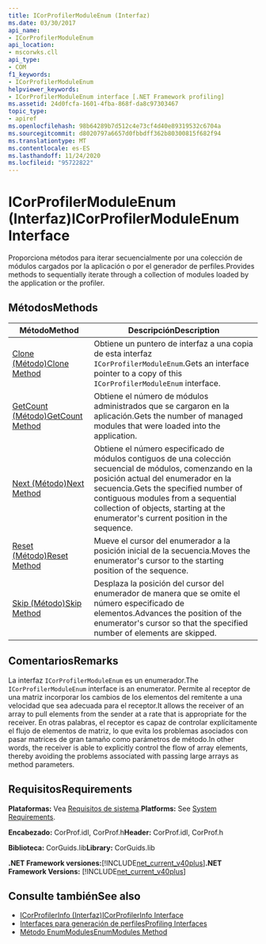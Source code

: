 ```yaml
---
title: ICorProfilerModuleEnum (Interfaz)
ms.date: 03/30/2017
api_name:
- ICorProfilerModuleEnum
api_location:
- mscorwks.cll
api_type:
- COM
f1_keywords:
- ICorProfilerModuleEnum
helpviewer_keywords:
- ICorProfilerModuleEnum interface [.NET Framework profiling]
ms.assetid: 24d0fcfa-1601-4fba-868f-da8c97303467
topic_type:
- apiref
ms.openlocfilehash: 98b64289b7d512c4e73cf4d40e89319532c6704a
ms.sourcegitcommit: d8020797a6657d0fbbdff362b80300815f682f94
ms.translationtype: MT
ms.contentlocale: es-ES
ms.lasthandoff: 11/24/2020
ms.locfileid: "95722822"
---
```

# <a name="icorprofilermoduleenum-interface"></a><span data-ttu-id="d8ad3-102">ICorProfilerModuleEnum (Interfaz)</span><span class="sxs-lookup"><span data-stu-id="d8ad3-102">ICorProfilerModuleEnum Interface</span></span>

<span data-ttu-id="d8ad3-103">Proporciona métodos para iterar secuencialmente por una colección de módulos cargados por la aplicación o por el generador de perfiles.</span><span class="sxs-lookup"><span data-stu-id="d8ad3-103">Provides methods to sequentially iterate through a collection of modules loaded by the application or the profiler.</span></span>  
  
## <a name="methods"></a><span data-ttu-id="d8ad3-104">Métodos</span><span class="sxs-lookup"><span data-stu-id="d8ad3-104">Methods</span></span>  
  
|<span data-ttu-id="d8ad3-105">Método</span><span class="sxs-lookup"><span data-stu-id="d8ad3-105">Method</span></span>|<span data-ttu-id="d8ad3-106">Descripción</span><span class="sxs-lookup"><span data-stu-id="d8ad3-106">Description</span></span>|  
|------------|-----------------|  
|[<span data-ttu-id="d8ad3-107">Clone (Método)</span><span class="sxs-lookup"><span data-stu-id="d8ad3-107">Clone Method</span></span>](icorprofilermoduleenum-clone-method.md)|<span data-ttu-id="d8ad3-108">Obtiene un puntero de interfaz a una copia de esta interfaz `ICorProfilerModuleEnum`.</span><span class="sxs-lookup"><span data-stu-id="d8ad3-108">Gets an interface pointer to a copy of this `ICorProfilerModuleEnum` interface.</span></span>|  
|[<span data-ttu-id="d8ad3-109">GetCount (Método)</span><span class="sxs-lookup"><span data-stu-id="d8ad3-109">GetCount Method</span></span>](icorprofilermoduleenum-getcount-method.md)|<span data-ttu-id="d8ad3-110">Obtiene el número de módulos administrados que se cargaron en la aplicación.</span><span class="sxs-lookup"><span data-stu-id="d8ad3-110">Gets the number of managed modules that were loaded into the application.</span></span>|  
|[<span data-ttu-id="d8ad3-111">Next (Método)</span><span class="sxs-lookup"><span data-stu-id="d8ad3-111">Next Method</span></span>](icorprofilermoduleenum-next-method.md)|<span data-ttu-id="d8ad3-112">Obtiene el número especificado de módulos contiguos de una colección secuencial de módulos, comenzando en la posición actual del enumerador en la secuencia.</span><span class="sxs-lookup"><span data-stu-id="d8ad3-112">Gets the specified number of contiguous modules from a sequential collection of objects, starting at the enumerator's current position in the sequence.</span></span>|  
|[<span data-ttu-id="d8ad3-113">Reset (Método)</span><span class="sxs-lookup"><span data-stu-id="d8ad3-113">Reset Method</span></span>](icorprofilermoduleenum-reset-method.md)|<span data-ttu-id="d8ad3-114">Mueve el cursor del enumerador a la posición inicial de la secuencia.</span><span class="sxs-lookup"><span data-stu-id="d8ad3-114">Moves the enumerator's cursor to the starting position of the sequence.</span></span>|  
|[<span data-ttu-id="d8ad3-115">Skip (Método)</span><span class="sxs-lookup"><span data-stu-id="d8ad3-115">Skip Method</span></span>](icorprofilermoduleenum-skip-method.md)|<span data-ttu-id="d8ad3-116">Desplaza la posición del cursor del enumerador de manera que se omite el número especificado de elementos.</span><span class="sxs-lookup"><span data-stu-id="d8ad3-116">Advances the position of the enumerator's cursor so that the specified number of elements are skipped.</span></span>|  
  
## <a name="remarks"></a><span data-ttu-id="d8ad3-117">Comentarios</span><span class="sxs-lookup"><span data-stu-id="d8ad3-117">Remarks</span></span>  

 <span data-ttu-id="d8ad3-118">La interfaz `ICorProfilerModuleEnum` es un enumerador.</span><span class="sxs-lookup"><span data-stu-id="d8ad3-118">The `ICorProfilerModuleEnum` interface is an enumerator.</span></span> <span data-ttu-id="d8ad3-119">Permite al receptor de una matriz incorporar los cambios de los elementos del remitente a una velocidad que sea adecuada para el receptor.</span><span class="sxs-lookup"><span data-stu-id="d8ad3-119">It allows the receiver of an array to pull elements from the sender at a rate that is appropriate for the receiver.</span></span> <span data-ttu-id="d8ad3-120">En otras palabras, el receptor es capaz de controlar explícitamente el flujo de elementos de matriz, lo que evita los problemas asociados con pasar matrices de gran tamaño como parámetros de método.</span><span class="sxs-lookup"><span data-stu-id="d8ad3-120">In other words, the receiver is able to explicitly control the flow of array elements, thereby avoiding the problems associated with passing large arrays as method parameters.</span></span>  
  
## <a name="requirements"></a><span data-ttu-id="d8ad3-121">Requisitos</span><span class="sxs-lookup"><span data-stu-id="d8ad3-121">Requirements</span></span>  

 <span data-ttu-id="d8ad3-122">**Plataformas:** Vea [Requisitos de sistema](../../get-started/system-requirements.md).</span><span class="sxs-lookup"><span data-stu-id="d8ad3-122">**Platforms:** See [System Requirements](../../get-started/system-requirements.md).</span></span>  
  
 <span data-ttu-id="d8ad3-123">**Encabezado:** CorProf.idl, CorProf.h</span><span class="sxs-lookup"><span data-stu-id="d8ad3-123">**Header:** CorProf.idl, CorProf.h</span></span>  
  
 <span data-ttu-id="d8ad3-124">**Biblioteca:** CorGuids.lib</span><span class="sxs-lookup"><span data-stu-id="d8ad3-124">**Library:** CorGuids.lib</span></span>  
  
 <span data-ttu-id="d8ad3-125">**.NET Framework versiones:**[!INCLUDE[net_current_v40plus](../../../../includes/net-current-v40plus-md.md)]</span><span class="sxs-lookup"><span data-stu-id="d8ad3-125">**.NET Framework Versions:** [!INCLUDE[net_current_v40plus](../../../../includes/net-current-v40plus-md.md)]</span></span>  
  
## <a name="see-also"></a><span data-ttu-id="d8ad3-126">Consulte también</span><span class="sxs-lookup"><span data-stu-id="d8ad3-126">See also</span></span>

- [<span data-ttu-id="d8ad3-127">ICorProfilerInfo (Interfaz)</span><span class="sxs-lookup"><span data-stu-id="d8ad3-127">ICorProfilerInfo Interface</span></span>](icorprofilerinfo-interface.md)
- [<span data-ttu-id="d8ad3-128">Interfaces para generación de perfiles</span><span class="sxs-lookup"><span data-stu-id="d8ad3-128">Profiling Interfaces</span></span>](profiling-interfaces.md)
- [<span data-ttu-id="d8ad3-129">Método EnumModules</span><span class="sxs-lookup"><span data-stu-id="d8ad3-129">EnumModules Method</span></span>](icorprofilerinfo3-enummodules-method.md)
